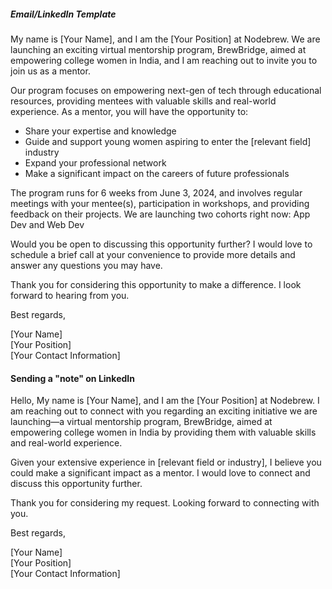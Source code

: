 ##### Email/LinkedIn Template
My name is [Your Name], and I am the [Your Position] at Nodebrew. We are launching an exciting virtual mentorship program, BrewBridge, aimed at empowering college women in India, and I am reaching out to invite you to join us as a mentor.

Our program focuses on empowering next-gen of tech through educational resources, providing mentees with valuable skills and real-world experience. As a mentor, you will have the opportunity to:

- Share your expertise and knowledge
- Guide and support young women aspiring to enter the [relevant field] industry
- Expand your professional network
- Make a significant impact on the careers of future professionals

The program runs for 6 weeks from June 3, 2024, and involves regular meetings with your mentee(s), participation in workshops, and providing feedback on their projects. We are launching two cohorts right now: App Dev and Web Dev

Would you be open to discussing this opportunity further? I would love to schedule a brief call at your convenience to provide more details and answer any questions you may have.

Thank you for considering this opportunity to make a difference. I look forward to hearing from you.

Best regards,

[Your Name]  
[Your Position]  
[Your Contact Information]

#### Sending a "note" on LinkedIn
Hello,
My name is [Your Name], and I am the [Your Position] at Nodebrew. I am reaching out to connect with you regarding an exciting initiative we are launching—a virtual mentorship program, BrewBridge, aimed at empowering college women in India by providing them with valuable skills and real-world experience.

Given your extensive experience in [relevant field or industry], I believe you could make a significant impact as a mentor. I would love to connect and discuss this opportunity further.

Thank you for considering my request. Looking forward to connecting with you.

Best regards,

[Your Name]  
[Your Position]  
[Your Contact Information]